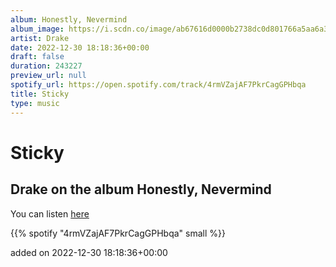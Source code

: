 ```yaml
---
album: Honestly, Nevermind
album_image: https://i.scdn.co/image/ab67616d0000b2738dc0d801766a5aa6a33cbe37
artist: Drake
date: 2022-12-30 18:18:36+00:00
draft: false
duration: 243227
preview_url: null
spotify_url: https://open.spotify.com/track/4rmVZajAF7PkrCagGPHbqa
title: Sticky
type: music
---
```



# Sticky

## Drake on the album Honestly, Nevermind

You can listen [here](https://open.spotify.com/track/4rmVZajAF7PkrCagGPHbqa)

{{% spotify "4rmVZajAF7PkrCagGPHbqa" small %}}

added on 2022-12-30 18:18:36+00:00